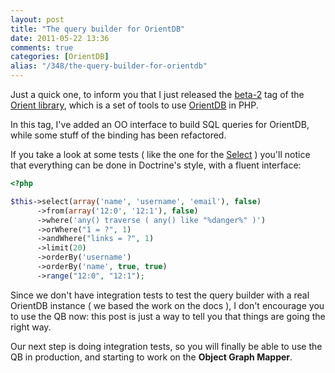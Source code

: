 ```yaml
---
layout: post
title: "The query builder for OrientDB"
date: 2011-05-22 13:36
comments: true
categories: [OrientDB]
alias: "/348/the-query-builder-for-orientdb"
---
```


Just a quick one, to inform you that I just released the [beta-2](https://github.com/odino/Orient/tree/beta-2) tag of the [Orient library](https://github.com/odino/Orient), which is a set of tools to use [OrientDB](http://www.orientechnologies.com/orient-db.htm) in PHP.
<!-- more -->

In this tag, I've added an OO interface to build SQL queries for OrientDB, while some stuff of the binding has been refactored.

If you take a look at some tests ( like the one for the [Select](https://github.com/odino/Orient/blob/beta-2/Test/Query/Command/SelectTest.php) ) you'll notice that everything can be done in Doctrine's style, with a fluent interface:

``` php Sample query
<?php

$this->select(array('name', 'username', 'email'), false)
      ->from(array('12:0', '12:1'), false)
      ->where('any() traverse ( any() like "%danger%" )')
      ->orWhere("1 = ?", 1)
      ->andWhere("links = ?", 1)
      ->limit(20)
      ->orderBy('username')
      ->orderBy('name', true, true)
      ->range("12:0", "12:1");
```

Since we don't have integration tests to test the query builder with a real OrientDB instance ( we based the work on the docs ), I don't encourage you to use the QB now: this post is just a way to tell you that things are going the right way.

Our next step is doing integration tests, so you will finally be able to use the QB in production, and starting to work on the **Object Graph Mapper**.
